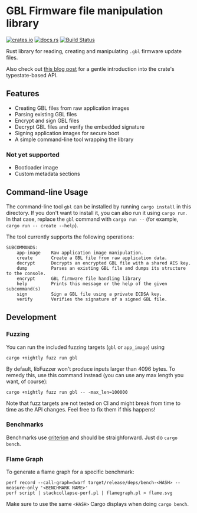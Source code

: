 # GBL Firmware file manipulation library

[![crates.io](https://img.shields.io/crates/v/gbl.svg)](https://crates.io/crates/gbl)
[![docs.rs](https://docs.rs/gbl/badge.svg)](https://docs.rs/gbl/)
[![Build Status](https://travis-ci.org/1aim/gbl.svg?branch=master)](https://travis-ci.org/1aim/gbl)

Rust library for reading, creating and manipulating `.gbl` firmware update
files.

Also check out [this blog post] for a gentle introduction into the
crate's typestate-based API.

[this blog post]: https://blog.1aim.com/post/gbl-release/

## Features

* Creating GBL files from raw application images
* Parsing existing GBL files
* Encrypt and sign GBL files
* Decrypt GBL files and verify the embedded signature
* Signing application images for secure boot
* A simple command-line tool wrapping the library

### Not yet supported

* Bootloader image
* Custom metadata sections

## Command-line Usage

The command-line tool `gbl` can be installed by running `cargo install` in this
directory. If you don't want to install it, you can also run it using
`cargo run`. In that case, replace the `gbl` command with `cargo run --` (for
example, `cargo run -- create --help`).

The tool currently supports the following operations:

```
SUBCOMMANDS:
    app-image    Raw application image manipulation.
    create       Create a GBL file from raw application data.
    decrypt      Decrypts an encrypted GBL file with a shared AES key.
    dump         Parses an existing GBL file and dumps its structure to the console.
    encrypt      GBL firmware file handling library
    help         Prints this message or the help of the given subcommand(s)
    sign         Sign a GBL file using a private ECDSA key.
    verify       Verifies the signature of a signed GBL file.
```

## Development

### Fuzzing

You can run the included fuzzing targets (`gbl` or `app_image`) using

    cargo +nightly fuzz run gbl

By default, libFuzzer won't produce inputs larger than 4096 bytes. To remedy
this, use this command instead (you can use any max length you want, of course):

    cargo +nightly fuzz run gbl -- -max_len=100000

Note that fuzz targets are not tested on CI and might break from time to time as
the API changes. Feel free to fix them if this happens!

### Benchmarks

Benchmarks use [criterion](https://github.com/japaric/criterion.rs) and should
be straighforward. Just do `cargo bench`.

### Flame Graph

To generate a flame graph for a specific benchmark:

```
perf record --call-graph=dwarf target/release/deps/bench-<HASH> --measure-only '<BENCHMARK NAME>'
perf script | stackcollapse-perf.pl | flamegraph.pl > flame.svg
```

Make sure to use the same `<HASH>` Cargo displays when doing `cargo bench`.
